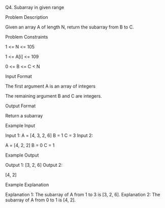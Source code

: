 Q4. Subarray in given range

Problem Description

Given an array A of length N, return the subarray from B to C.


Problem Constraints

1 <= N <= 105

1 <= A[i] <= 109

0 <= B <= C < N



Input Format

The first argument A is an array of integers

The remaining argument B and C are integers.



Output Format

Return a subarray


Example Input

Input 1:
A = [4, 3, 2, 6]
B = 1
C = 3
Input 2:

A = [4, 2, 2]
B = 0
C = 1


Example Output

Output 1:
[3, 2, 6]
Output 2:

[4, 2]


Example Explanation

Explanation 1:
The subarray of A from 1 to 3 is [3, 2, 6].
Explanation 2:
The subarray of A from 0 to 1 is [4, 2].
